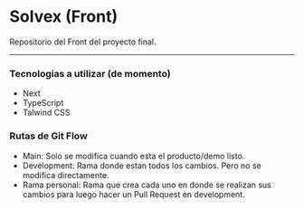 # Solvex (Front)

Repositorio del Front del proyecto final.

---

### Tecnologias a utilizar (de momento)

- Next
- TypeScript
- Talwind CSS

### Rutas de Git Flow

- Main: Solo se modifica cuando esta el producto/demo listo.
- Development: Rama donde estan todos los cambios. Pero no se modifica directamente.
- Rama personal: Rama que crea cada uno en donde se realizan sus cambios para luego hacer un Pull Request en development.
